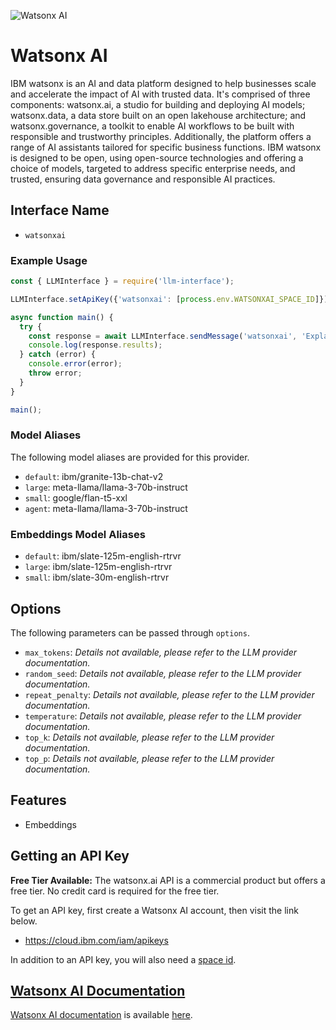![Watsonx AI](https://samestrin.github.io/media/llm-interface/watsonx.ai.1600x900.png)

# Watsonx AI

IBM watsonx is an AI and data platform designed to help businesses scale and accelerate the impact of AI with trusted data. It's comprised of three components: watsonx.ai, a studio for building and deploying AI models; watsonx.data, a data store built on an open lakehouse architecture; and watsonx.governance, a toolkit to enable AI workflows to be built with responsible and trustworthy principles. Additionally, the platform offers a range of AI assistants tailored for specific business functions.  IBM watsonx is designed to be open, using open-source technologies and offering a choice of models, targeted to address specific enterprise needs, and trusted, ensuring data governance and responsible AI practices.

## Interface Name

- `watsonxai`

### Example Usage

```javascript
const { LLMInterface } = require('llm-interface');

LLMInterface.setApiKey({'watsonxai': [process.env.WATSONXAI_SPACE_ID]});

async function main() {
  try {
    const response = await LLMInterface.sendMessage('watsonxai', 'Explain the importance of low latency LLMs.');
    console.log(response.results);
  } catch (error) {
    console.error(error);
    throw error;
  }
}

main();
```

### Model Aliases

The following model aliases are provided for this provider. 

- `default`: ibm/granite-13b-chat-v2
- `large`: meta-llama/llama-3-70b-instruct
- `small`: google/flan-t5-xxl
- `agent`: meta-llama/llama-3-70b-instruct

### Embeddings Model Aliases

- `default`: ibm/slate-125m-english-rtrvr
- `large`: ibm/slate-125m-english-rtrvr
- `small`: ibm/slate-30m-english-rtrvr


## Options

The following parameters can be passed through `options`.

- `max_tokens`: _Details not available, please refer to the LLM provider documentation._
- `random_seed`: _Details not available, please refer to the LLM provider documentation._
- `repeat_penalty`: _Details not available, please refer to the LLM provider documentation._
- `temperature`: _Details not available, please refer to the LLM provider documentation._
- `top_k`: _Details not available, please refer to the LLM provider documentation._
- `top_p`: _Details not available, please refer to the LLM provider documentation._


## Features

- Embeddings


## Getting an API Key

**Free Tier Available:** The watsonx.ai API is a commercial product but offers a free tier. No credit card is required for the free tier.

To get an API key, first create a Watsonx AI account, then visit the link below.

- https://cloud.ibm.com/iam/apikeys

In addition to an API key, you will also need a [space id](https://dataplatform.cloud.ibm.com/ml-runtime/spaces/create-space).


## [Watsonx AI Documentation](https://dataplatform.cloud.ibm.com/docs/content/wsj/getting-started/welcome-main.html?context=wx&audience=wdp)

[Watsonx AI documentation](https://dataplatform.cloud.ibm.com/docs/content/wsj/getting-started/welcome-main.html?context=wx&audience=wdp) is available [here](https://dataplatform.cloud.ibm.com/docs/content/wsj/getting-started/welcome-main.html?context=wx&audience=wdp).
